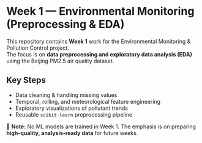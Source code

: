 # Week 1 — Environmental Monitoring (Preprocessing & EDA)

This repository contains **Week 1** work for the Environmental Monitoring & Pollution Control project.  
The focus is on **data preprocessing and exploratory data analysis (EDA)** using the Beijing PM2.5 air quality dataset.

## Key Steps
- Data cleaning & handling missing values  
- Temporal, rolling, and meteorological feature engineering  
- Exploratory visualizations of pollutant trends  
- Reusable `scikit-learn` preprocessing pipeline  

📌 **Note:** No ML models are trained in Week 1. The emphasis is on preparing **high-quality, analysis-ready data** for future weeks.
